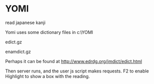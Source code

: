 # YOMI
read japanese kanji

Yomi uses some dictionary files in c:\YOMI

edict.gz

enamdict.gz

Perhaps it can be found at http://www.edrdg.org/jmdict/edict.html

Then server runs, and the user js script makes requests.
F2 to enable
Highlight to show a box with the reading.
